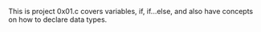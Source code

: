 This is project 0x01.c covers variables, if, if...else, and also have concepts on how to declare data types. 
